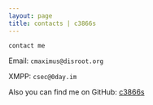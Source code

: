 ```yaml
---
layout: page
title: contacts | c3866s
---
```


```term
contact me
```

Email:  `cmaximus@disroot.org`

XMPP:   `csec@0day.im`

Also you can find me on GitHub: [c3866s](https://github.com/c3866s)

